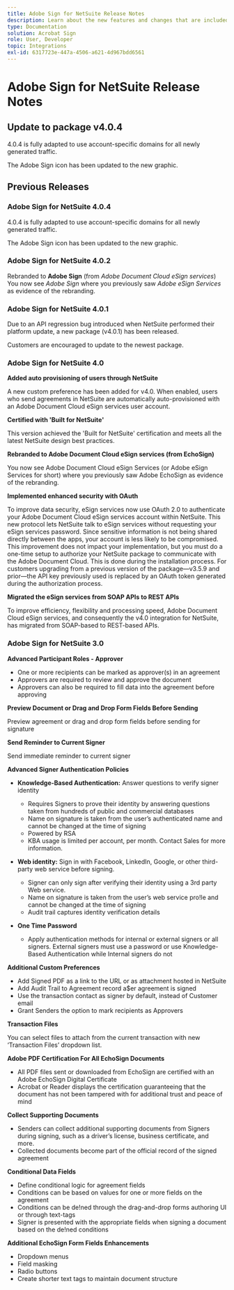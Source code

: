 ```yaml
---
title: Adobe Sign for NetSuite Release Notes
description: Learn about the new features and changes that are included in the current release of the Adobe Sign integration for NetSuite.
type: Documentation
solution: Acrobat Sign
role: User, Developer
topic: Integrations
exl-id: 6317723e-447a-4506-a621-4d967bdd6561
---
```

# Adobe Sign for NetSuite Release Notes

## Update to package v4.0.4

4.0.4 is fully adapted to use account-specific domains for all newly generated traffic.

The Adobe Sign icon has been updated to the new graphic.

## Previous Releases 

### Adobe Sign for NetSuite 4.0.4 

4.0.4 is fully adapted to use account-specific domains for all newly generated traffic.

The Adobe Sign icon has been updated to the new graphic.

### Adobe Sign for NetSuite 4.0.2 

Rebranded to **Adobe Sign** (from *Adobe Document Cloud eSign services*)  
You now see *Adobe Sign* where you previously saw *Adobe eSign Services* as evidence of the rebranding.

### Adobe Sign for NetSuite 4.0.1 

Due to an API regression bug introduced when NetSuite performed their platform update, a new package (v4.0.1) has been released.

Customers are encouraged to update to the newest package.

### Adobe Sign for NetSuite 4.0 

**Added auto provisioning of users through NetSuite**

A new custom preference has been added for v4.0. When enabled, users who send agreements in NetSuite are automatically auto-provisioned with an Adobe Document Cloud eSign services user account.

**Certified with 'Built for NetSuite'**

This version achieved the 'Built for NetSuite' certification and meets all the latest NetSuite design best practices.

**Rebranded to Adobe Document Cloud eSign services (from EchoSign)** 

You now see Adobe Document Cloud eSign Services (or Adobe eSign Services for short) where you previously saw Adobe EchoSign as evidence of the rebranding.

**Implemented enhanced security with OAuth** 

To improve data security, eSign services now use OAuth 2.0 to authenticate your Adobe Document Cloud eSign services account within NetSuite. This new protocol lets NetSuite talk to eSign services without requesting your eSign services password. Since sensitive information is not being shared directly between the apps, your account is less likely to be compromised. This improvement does not impact your implementation, but you must do a one-time setup to authorize your NetSuite package to communicate with the Adobe Document Cloud. This is done during the installation process. For customers upgrading from a previous version of the package—v3.5.9 and prior—the API key previously used is replaced by an OAuth token generated during the authorization process.

**Migrated the eSign services from SOAP APIs to REST APIs**

To improve efficiency, flexibility and processing speed, Adobe Document Cloud eSign services, and consequently the v4.0 integration for NetSuite, has migrated from SOAP-based to REST-based APIs.

### Adobe Sign for NetSuite 3.0 

**Advanced Participant Roles - Approver** 

* One or more recipients can be marked as approver(s) in an agreement
* Approvers are required to review and approve the document
* Approvers can also be required to fill data into the agreement before approving

**Preview Document or Drag and Drop Form Fields Before Sending** 

Preview agreement or drag and drop form fields before sending for signature

**Send Reminder to Current Signer** 

Send immediate reminder to current signer

**Advanced Signer Authentication Policies** 

* **Knowledge-Based Authentication:** Answer questions to verify signer identity
    * Requires Signers to prove their identity by answering questions taken from hundreds of public and commercial databases
    * Name on signature is taken from the user’s authenticated name and cannot be changed at the time of signing
    * Powered by RSA
    * KBA usage is limited per account, per month. Contact Sales for more information.

* **Web identity:** Sign in with Facebook, LinkedIn, Google, or other third-party web service before signing.

    * Signer can only sign after verifying their identity using a 3rd party Web service.
    * Name on signature is taken from the user’s web service pro!le and cannot be changed at the time of signing
    * Audit trail captures identity verification details

* **One Time Password**
    * Apply authentication methods for internal or external signers or all signers. External signers must use a password or use Knowledge-Based Authentication while Internal signers do not

**Additional Custom Preferences**

* Add Signed PDF as a link to the URL or as attachment hosted in NetSuite
* Add Audit Trail to Agreement record a$er agreement is signed
* Use the transaction contact as signer by default, instead of Customer email
* Grant Senders the option to mark recipients as Approvers

**Transaction Files** 

You can select files to attach from the current transaction with new ‘Transaction Files’ dropdown list.

**Adobe PDF Certification For All EchoSign Documents** 

* All PDF files sent or downloaded from EchoSign are certified with an Adobe EchoSign Digital Certificate
* Acrobat or Reader displays the certification guaranteeing that the document has not been tampered with for additional trust and peace of mind

**Collect Supporting Documents** 

* Senders can collect additional supporting documents from Signers during signing, such as a driver’s license, business certificate, and more.
* Collected documents become part of the official record of the signed agreement

**Conditional Data Fields** 

* Define conditional logic for agreement fields 
* Conditions can be based on values for one or more fields on the agreement
* Conditions can be de!ned through the drag-and-drop forms authoring UI or through text-tags
* Signer is presented with the appropriate fields when signing a document based on the de!ned conditions

**Additional EchoSign Form Fields Enhancements** 

* Dropdown menus
* Field masking
* Radio buttons
* Create shorter text tags to maintain document structure
